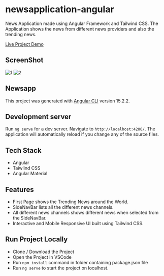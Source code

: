 # newsapplication-angular
News Application made using Angular Framework and Tailwind CSS. The Application shows the news from different news providers and also the trending news.

[Live Project Demo](https://newsapplication-angular.vercel.app/)

## ScreenShot
![1](https://user-images.githubusercontent.com/100838996/224794017-880f60cf-e94e-49e5-b23d-ef41504ad472.png)
![2](https://user-images.githubusercontent.com/100838996/224794034-d1d9bceb-eef3-445d-aca1-c31c0510ad23.png)

## Newsapp

This project was generated with [Angular CLI](https://github.com/angular/angular-cli) version 15.2.2.

## Development server

Run `ng serve` for a dev server. Navigate to `http://localhost:4200/`. The application will automatically reload if you change any of the source files.

## Tech Stack 
- Angular 
- Taiwlind CSS 
- Angular Material 

## Features 
- First Page shows the Trending News around the World.
- SideNavBar lists all the different news channels.
- All different news channels shows different news when selected from the SideNavBar. 
- Interactive and Mobile Responsive UI built using Tailwind CSS.

## Run Project Locally 

- Clone / Download the Project 
- Open the Project in VSCode 
- Run `npm install` command in folder containing package.json file 
- Run `ng serve` to start the project on localhost.

